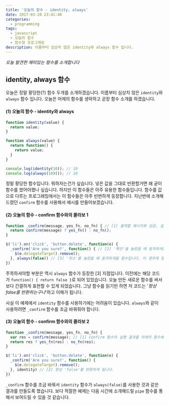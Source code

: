 ```yaml
---
title: '오늘의 함수 - identity, always'
date: 2017-03-20 23:41:48
categories:
  - programming
tags:
  - javascript
  - 오늘의 함수
  - 함수형 프로그래밍
description: 이름부터 심상치 않은 identity와 always 함수 입니다.
---
```

_오늘 발견한 재미있는 함수를 소개합니다_

## identity, always 함수 

오늘은 정말 황당한(?) 함수 두개를 소개하겠습니다. 이름부터 심상치 않은 `identity`와 `always` 함수 입니다. 오늘은 어제의 함수를 생략하고 곧장 함수 소개를 하겠습니다.

#### (1) 오늘의 함수 - identity와 always
```javascript
function identity(value) {
  return value;
}

function always(value) {
  return function() {
    return value;
  }
}

console.log(identity(10)); // 10
console.log(always(10)()); // 10
```

정말 황당한 함수입니다. 뭐하자는건가 싶습니다. 넣은 값을 그대로 반환할거면 왜 굳이 함수를 썼어야했나 싶습니다. 하지만 이 함수들은 아주 유용한 함수들입니다. 함수를 값으로 다루는 프로그래밍에서는 이 함수들은 아주 빈번하게 등장합니다. 지난번에 소개해드렸던 `confirm` 함수를 사용해서 예시를 만들어보겠습니다.

#### (2) 오늘의 함수 - confirm 함수와의 콜라보 1
```javascript
function _confirm(message, yes_fn, no_fn) { // [1] 출력할 메시지와 성공, 실패에 따라 실행할 함수를 받는 confirm 함수입니다.
  return confirm(message) ? yes_fn() : no_fn(); 
}

$('li').on('click', 'button.delete', function(e) {
  _confirm('Are you sure?', function() { // [2] '확인'을 눌렀을 때 동작하게될 함수입니다.
    $(e.delegateTarget).remove();
  }, always(false)) // [3] '취소'를 눌렀을 때 동작하게될 함수입니다. 이 경우에 항상 'false'를 반환하는 함수입니다.
})
```

주목하셔야할 부분은 역시 `always` 함수가 등장한 [3] 지점입니다. 이전에는 해당 코드가 `function() { return false }`로 되어 있었습니다. 오늘 만든 새로운 함수를 써서 보다 간결하게 표현할 수 있게 되었습니다. 그냥 함수를 읽기만 하면 저 코드는 '_항상 false를 반환하는구나_'하고 이해가 됩니다. 

사실 이 예제에서 `identity` 함수를 사용하기에는 어려움이 있습니다. `always`와 같이 사용하려면 `_confirm` 함수를 조금 바꿔줘야 합니다.

#### (3) 오늘의 함수 - confirm 함수와의 콜라보 2
```javascript
function _confirm(message, yes_fn, no_fn) { 
  var res = confirm(message); // [1] confirm 함수의 실행 결과를 아래의 함수에 전달하기 위해 별도로 할당했습니다.
  return res ? yes_fn(res) : no_fn(res); 
}

$('li').on('click', 'button.delete', function(e) {
  _confirm('Are you sure?', function() { 
    $(e.delegateTarget).remove();
  }, identity) // [2] 항상 'false'를 반환하게 됩니다. 
})
```

`_confirm` 함수를 조금 바꿔서 `identity` 함수가 `always(false)`를 사용한 것과 같은 결과를 만들도록 했습니다. 보다 적절한 예제는 다음 시간에 소개해드릴 `pipe` 함수를 통해서 보여드릴 수 있을 것 같습니다.